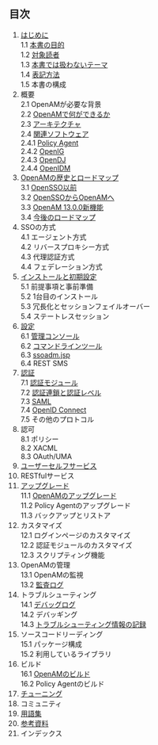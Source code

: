 ## 目次

1. [はじめに](introduction.md)  
 1.1 [本書の目的](purpose_of_this_book.md)  
 1.2 [対象読者](target-reader.md)   
 1.3 [本書では扱わないテーマ](untouched-theme.md)  
 1.4 [表記方法](conventions.md)  
 1.5 本書の構成  
2. 概要  
 2.1 OpenAMが必要な背景  
 2.2 [OpenAMで何ができるか](key-benefits.md)  
 2.3 [アーキテクチャ](architecture.md)  
 2.4 [関連ソフトウェア](identity-stack.md)  
 2.4.1 [Policy Agent](policy-agent.md)   
 2.4.2 [OpenIG](openig.md)  
 2.4.3 [OpenDJ](opendj.md)  
 2.4.4 [OpenIDM](openidm.md)  
3. [OpenAMの歴史とロードマップ](history-and-roadmap.md)  
 3.1 [OpenSSO以前](history-of-opensso.md)  
 3.2 [OpenSSOからOpenAMへ](history-of-openam.md)  
 3.3 [OpenAM 13.0.0新機能](openam13-new-feature.md)  
 3.4 [今後のロードマップ](roadmap.md)  
4. SSOの方式  
 4.1 エージェント方式  
 4.2 リバースプロキシー方式  
 4.3 代理認証方式  
 4.4 フェデレーション方式  
5. [インストールと初期設定](install-and-setup.md)  
 5.1 前提事項と事前準備  
 5.2 1台目のインストール  
 5.3 冗長化とセッションフェイルオーバー  
 5.4 ステートレスセッション  
6. [設定](configuration.md)  
 6.1 [管理コンソール](admin-console.md)   
 6.2 [コマンドラインツール](command-line-tools.md)   
 6.3 [ssoadm.jsp](ssoadm-jsp.md)   
 6.4 REST SMS  
7. [認証](authn.md)  
 7.1 [認証モジュール](authn_modules.md)   
 7.2 [認証連鎖と認証レベル](authn_chain.md)     
 7.3 [SAML](saml.md)  
 7.4 [OpenID Connect](openid-connect.md)  
 7.5 その他のプロトコル  
8. 認可  
 8.1 ポリシー   
 8.2 XACML   
 8.3 OAuth/UMA   
9. [ユーザーセルフサービス](user-self-service.md)  
10. RESTfulサービス  
11. [アップグレード](upgrade.md)  
 11.1 [OpenAMのアップグレード](upgrade-of-openam.md)   
 11.2 Policy Agentのアップグレード   
 11.3 バックアップとリストア   
12. カスタマイズ  
 12.1 ログインページのカスタマイズ   
 12.2 認証モジュールのカスタマイズ  
 12.3 スクリプティング機能  
13. OpenAMの管理  
 13.1 OpenAMの監視  
 13.2 [監査ログ](audit-log.md)  
14. トラブルシューティング  
 14.1 [デバッグログ](debug-log.md)  
 14.2 デバッギング  
 14.3 [トラブルシューティング情報の記録](troblrshooting-info.md)  
15. ソースコードリーディング  
 15.1 パッケージ構成  
 15.2 利用しているライブラリ  
16. ビルド  
 16.1 [OpenAMのビルド](build-openam.md)  
 16.2 Policy Agentのビルド  
17. [チューニング](tuning.md)　 
18. コミュニティ
19. [用語集](glossary.md)  
20. [参考資料](reference.md)  
21. インデックス
